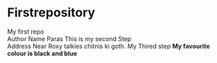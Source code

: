 # Firstrepository
My first repo
<br>
Author Name Paras This  is my second Step 
<br>
Address Near Roxy talkies chitnis ki goth. My Thired step
<b>
My favourite colour is black and blue 
